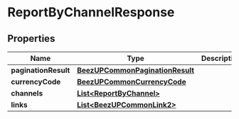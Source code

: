 
# ReportByChannelResponse

## Properties
Name | Type | Description | Notes
------------ | ------------- | ------------- | -------------
**paginationResult** | [**BeezUPCommonPaginationResult**](BeezUPCommonPaginationResult.md) |  | 
**currencyCode** | [**BeezUPCommonCurrencyCode**](BeezUPCommonCurrencyCode.md) |  | 
**channels** | [**List&lt;ReportByChannel&gt;**](ReportByChannel.md) |  | 
**links** | [**List&lt;BeezUPCommonLink2&gt;**](BeezUPCommonLink2.md) |  | 



